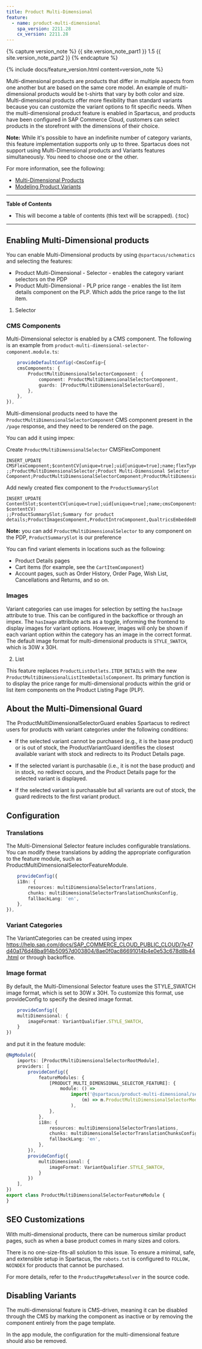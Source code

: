 ```yaml
---
title: Product Multi-Dimensional
feature:
  - name: product-multi-dimensional
    spa_version: 2211.28
    cx_version: 2211.28
---
```


{% capture version_note %}
{{ site.version_note_part1 }} 1.5 {{ site.version_note_part2 }}
{% endcapture %}

{% include docs/feature_version.html content=version_note %}

Multi-dimensional products are products that differ in multiple aspects from one another but are based on the same core
model. An example of multi-dimensional products would be t-shirts that vary by both color and size. Multi-dimensional
products offer more flexibility than standard variants because you can customize the variant options to fit specific
needs. When the multi-dimensional product feature is enabled in Spartacus, and products have been configured in SAP
Commerce Cloud, customers can select products in the storefront with the dimensions of their choice.

**Note:**
While it's possible to have an indefinite number of category variants, this feature implementation supports
only up to three.
Spartacus does not support using Multi-Dimensional products and Variants features simultaneously. You need to choose one
or the other.

For more information, see the following:

- [Multi-Dimensional Products](https://help.sap.com/docs/SAP_COMMERCE/4c33bf189ab9409e84e589295c36d96e/8ae3798c866910149204d455ffe16db5.html)
- [Modeling Product Variants](https://help.sap.com/viewer/d0224eca81e249cb821f2cdf45a82ace/latest/en-US/8c143a2d8669101485208999541c383b.html)

***

**Table of Contents**

- This will become a table of contents (this text will be scrapped).
  {:toc}

***

## Enabling Multi-Dimensional products

You can enable Multi-Dimensional products by using ```@spartacus/schematics``` and selecting the features:

- Product Multi-Dimensional - Selector - enables the category variant selectors on the PDP
- Product Multi-Dimensional - PLP price range - enables the list item details component on the PLP. Which adds the price
  range to the list item.


1. Selector

### CMS Components

Multi-Dimensional selector is enabled by a CMS component. The following is an example
from `product-multi-dimensional-selector-component.module.ts`:

```ts
    provideDefaultConfig(<CmsConfig>{
    cmsComponents: {
        ProductMultiDimensionalSelectorComponent: {
            component: ProductMultiDimensionalSelectorComponent,
            guards: [ProductMultiDimensionalSelectorGuard],
        },
    },
}),
```

Multi-dimensional products need to have the `ProductMultiDimensionalSelectorComponent` CMS component present in
the `/page` response,
and they need to be rendered on the page.

You can add it using impex:

Create `ProductMultiDimensionalSelector` CMSFlexComponent

```text
INSERT_UPDATE CMSFlexComponent;$contentCV[unique=true];uid[unique=true];name;flexType;&componentRef
;;ProductMultiDimensionalSelector;Product Multi-Dimensional Selector Component;ProductMultiDimensionalSelectorComponent;ProductMultiDimensionalSelector
```

Add newly created flex component to the `ProductSummarySlot`

```text
INSERT_UPDATE ContentSlot;$contentCV[unique=true];uid[unique=true];name;cmsComponents(uid, $contentCV)
;;ProductSummarySlot;Summary for product details;ProductImagesComponent,ProductIntroComponent,QualtricsEmbeddedFeedbackComponent,ProductSummaryComponent,ProductMultiDimensionalSelector,AddToCart,ConfigureProductComponent,AddToWishListComponent,StockNotificationComponent
```

**Note:** you can add `ProductMultiDimensionalSelector` to any component on the PDP, `ProductSummarySlot` is our
preference

You can find variant elements in locations such as the following:

- Product Details pages
- Cart items (for example, see the `CartItemComponent`)
- Account pages, such as Order History, Order Page, Wish List, Cancellations and Returns, and so on.

### Images

Variant categories can use images for selection by setting the `hasImage` attribute to true. This can be configured in
the backoffice or through an impex. The `hasImage` attribute acts as a toggle, informing the frontend to display images
for variant options. However, images will only be shown if each variant option within the category has an image in the
correct format. The default image format for multi-dimensional products is `STYLE_SWATCH`, which is 30W x 30H.

2. List

This feature replaces `ProductListOutlets.ITEM_DETAILS` with the new `ProductMultiDimensionalListItemDetailsComponent`.
Its primary function is to display the price range for multi-dimensional products within the grid or list item
components on the Product Listing Page (PLP).

## About the Multi-Dimensional Guard

The ProductMultiDimensionalSelectorGuard enables Spartacus to redirect users for products with variant categories under
the following conditions:

- If the selected variant cannot be purchased (e.g., it is the base product) or is out of stock, the ProductVariantGuard
  identifies the closest available variant with stock and redirects to its Product Details page.

- If the selected variant is purchasable (i.e., it is not the base product) and in stock, no redirect occurs, and the
  Product Details page for the selected variant is displayed.

- If the selected variant is purchasable but all variants are out of stock, the guard redirects to the first variant
  product.

## Configuration

### Translations

The Multi-Dimensional Selector feature includes configurable translations. You can modify these translations by adding
the appropriate configuration to the feature module, such as ProductMultiDimensionalSelectorFeatureModule.

```ts
    provideConfig({
    i18n: {
        resources: multiDimensionalSelectorTranslations,
        chunks: multiDimensionalSelectorTranslationChunksConfig,
        fallbackLang: 'en',
    },
}),
```

### Variant Categories

The VariantCategories can be created using
impex https://help.sap.com/docs/SAP_COMMERCE_CLOUD_PUBLIC_CLOUD/7e47d40a176d48ba914b50957d003804/8ae0f0ac86691014b4e0e53c678d8b44.html
or through backoffice.

### Image format

By default, the Multi-Dimensional Selector feature uses the STYLE_SWATCH image format, which is set to 30W x 30H. To
customize this format, use provideConfig to specify the desired image format.

```ts
    provideConfig({
    multiDimensional: {
        imageFormat: VariantQualifier.STYLE_SWATCH,
    }
})
```

and put it in the feature module:

```ts
@NgModule({
    imports: [ProductMultiDimensionalSelectorRootModule],
    providers: [
        provideConfig({
            featureModules: {
                [PRODUCT_MULTI_DIMENSIONAL_SELECTOR_FEATURE]: {
                    module: () =>
                        import('@spartacus/product-multi-dimensional/selector').then(
                            (m) => m.ProductMultiDimensionalSelectorModule
                        ),
                },
            },
            i18n: {
                resources: multiDimensionalSelectorTranslations,
                chunks: multiDimensionalSelectorTranslationChunksConfig,
                fallbackLang: 'en',
            },
        }),
        provideConfig({
            multiDimensional: {
                imageFormat: VariantQualifier.STYLE_SWATCH,
            }
        })
    ],
})
export class ProductMultiDimensionalSelectorFeatureModule {
}
```

## SEO Customizations

With multi-dimensional products, there can be numerous similar product pages, such as when a base product comes in many
sizes and colors.

There is no one-size-fits-all solution to this issue. To ensure a minimal, safe, and extensible setup in Spartacus, the
`robots.txt` is configured to `FOLLOW, NOINDEX` for products that cannot be purchased.

For more details, refer to the `ProductPageMetaResolver` in the source code.

## Disabling Variants

The multi-dimensional feature is CMS-driven, meaning it can be disabled through the CMS by marking the component as
inactive or by removing the component entirely from the page template.

In the app module, the configuration for the multi-dimensional feature should also be removed.
